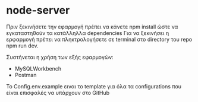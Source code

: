 # node-server

Πριν ξεκινήσετε την εφαρμογή πρέπει να κάνετε npm install ώστε να εγκαταστηθούν τα κατάλληλλα dependencies
Για να ξεκινήσει η ερφαρμογή πρέπει να πληκτρολογήσετε σε terminal στο directory του repo npm run dev.

Συστήνεται η χρήση των εξής εφαρμογών:
- MySQLWorkbench
- Postman

Το Config.env.example ειναι το template για όλα τα configurations που είναι επισφαλές να υπάρχουν στο GitHub